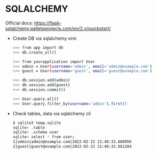 # SQLALCHEMY

Official docs: https://flask-sqlalchemy.palletsprojects.com/en/2.x/quickstart/ 

- Create DB via sqlalchemy orm

    ```bash
    >>> from app import db
    >>> db.create_all()

    >>> from yourapplication import User
    >>> admin = User(username='admin', email='admin@example.com')
    >>> guest = User(username='guest', email='guest@example.com')

    >>> db.session.add(admin)
    >>> db.session.add(guest)
    >>> db.session.commit()

    >>> User.query.all()
    >>> User.query.filter_by(username='admin').first()
    ```

- Check tables, data via sqlalchemy cli

    ```bash
    $ sqlite3 temp.sqlite 
    sqlite> .table
    sqlite> .schema user
    sqlite> select * from user;
    1|admin|admin@example.com|2022-02-22 21:48:33.680056
    2|guest|guest@example.com|2022-02-22 21:48:33.681204
    ```
